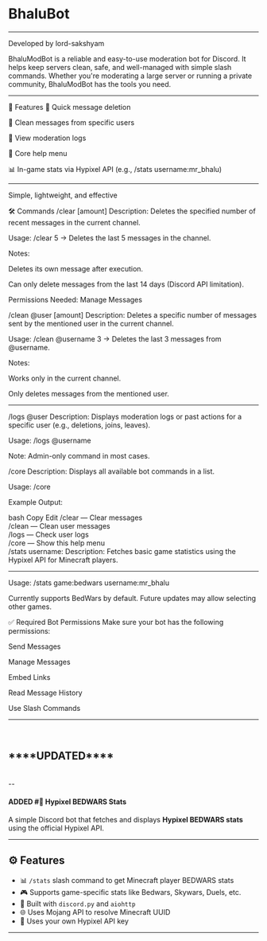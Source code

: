 # BhaluBot
---
Developed by lord-sakshyam

BhaluModBot is a reliable and easy-to-use moderation bot for Discord. It helps keep servers clean, safe, and well-managed with simple slash commands. Whether you're moderating a large server or running a private community, BhaluModBot has the tools you need.

---
🚀 Features
🔧 Quick message deletion

🧹 Clean messages from specific users

📜 View moderation logs

📌 Core help menu

📊 In-game stats via Hypixel API (e.g., /stats username:mr_bhalu)

---
Simple, lightweight, and effective

🛠️ Commands
/clear [amount]
Description:
Deletes the specified number of recent messages in the current channel.

Usage:
/clear 5 → Deletes the last 5 messages in the channel.

Notes:

Deletes its own message after execution.

Can only delete messages from the last 14 days (Discord API limitation).

Permissions Needed:
Manage Messages

/clean @user [amount]
Description:
Deletes a specific number of messages sent by the mentioned user in the current channel.

Usage:
/clean @username 3 → Deletes the last 3 messages from @username.

Notes:

Works only in the current channel.

Only deletes messages from the mentioned user.

---
/logs @user
Description:
Displays moderation logs or past actions for a specific user (e.g., deletions, joins, leaves).

Usage:
/logs @username

Note:
Admin-only command in most cases.

/core
Description:
Displays all available bot commands in a list.

Usage:
/core

Example Output:

bash
Copy
Edit
/clear — Clear messages  
/clean — Clean user messages  
/logs — Check user logs  
/core — Show this help menu  
/stats username:<IGN>
Description:
Fetches basic game statistics using the Hypixel API for Minecraft players.

---
Usage:
/stats game:bedwars username:mr_bhalu

Currently supports BedWars by default. Future updates may allow selecting other games.

✅ Required Bot Permissions
Make sure your bot has the following permissions:

Send Messages

Manage Messages

Embed Links

Read Message History

Use Slash Commands

---
<br>
<h2>****UPDATED**** </h2>
<br>
--<h4>ADDED #🧙 Hypixel BEDWARS Stats</h4>

A simple Discord bot that fetches and displays **Hypixel BEDWARS stats** using the official Hypixel API.

---

## ⚙️ Features

- 📊 `/stats` slash command to get Minecraft player BEDWARS stats  
- 🎮 Supports game-specific stats like Bedwars, Skywars, Duels, etc.  
- 🧠 Built with `discord.py` and `aiohttp`  
- 🌐 Uses Mojang API to resolve Minecraft UUID  
- 🔐 Uses your own Hypixel API key  

---



